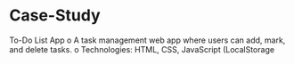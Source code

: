 # Case-Study
To-Do List App o A task management web app where users can add, mark, and delete tasks. o Technologies: HTML, CSS, JavaScript (LocalStorage
